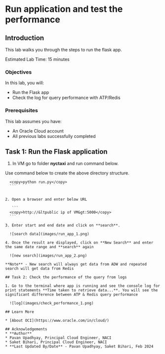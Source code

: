 # Run application and test the performance

## Introduction

This lab walks you through the steps to run the flask app.

Estimated Lab Time: 15 minutes

### Objectives

In this lab, you will:
* Run the Flask app
* Check the log for query performance with ATP/Redis

### Prerequisites 

This lab assumes you have:
* An Oracle Cloud account
* All previous labs successfully completed


## Task 1: Run the Flask application

1. In VM go to folder **nyctaxi** and run command below.
  
  Use command below to create the above directory structure.
  ```
    <copy>python run.py</copy>
    ```
  

2. Open a browser and enter below URL

     ```
    <copy>http://&ltpublic ip of VM&gt:5000</copy>
    ```

3. Enter start and end date and click on **search**. 
    
    ![search data](images/run_app_1.png)

4. Once the result are displayed, click on **New Search** and enter the same date range and **search** again
    
    ![new search](images/run_app_2.png)

**Note** - New search will always get data from ADW and repeated search will get data from Redis

## Task 2: Check the performance of the query from logs

1. Go to the terminal where app is running and see the console log for print statements **Time taken to retrieve data...**. You will see the significant difference between ATP & Redis query performance
    
    ![log](images/check_performance_1.png)

## Learn More

* [About OCI](https://www.oracle.com/in/cloud/)

## Acknowledgements
* **Author** 
* Pavan Upadhyay, Principal Cloud Engineer, NACI 
* Saket Bihari, Principal Cloud Engineer, NACI
* **Last Updated By/Date** - Pavan Upadhyay, Saket Bihari, Feb 2024
